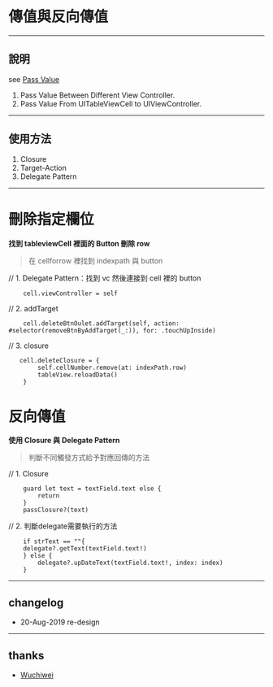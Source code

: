 # 傳值與反向傳值

----
## 說明
see [Pass Value](https://github.com/Wuchiwei/iOS/tree/master/Pass_Value)

> 
1. Pass Value Between Different View Controller.
2. Pass Value From UITableViewCell to UIViewController.

----
## 使用方法

1.  Closure
2. Target-Action 
3. Delegate Pattern
----
## 
# 刪除指定欄位

**找到 tableviewCell 裡面的 Button 刪除 row**

>在 cellforrow 裡找到 indexpath 與 button
      
//      1. Delegate Pattern：找到 vc 然後連接到 cell 裡的 button
        
        cell.viewController = self
        
//        2. addTarget
  
        cell.deleteBtnOulet.addTarget(self, action: #selector(removeBtnByAddTarget(_:)), for: .touchUpInside)
        
//        3. closure

       cell.deleteClosure = {
            self.cellNumber.remove(at: indexPath.row)
            tableView.reloadData()
        }
        
# 反向傳值

**使用 Closure 與 Delegate Pattern**

>判斷不同觸發方式給予對應回傳的方法
      
//      1. Closure
        
        guard let text = textField.text else {
            return
        }
        passClosure?(text)
        
//     2. 判斷delegate需要執行的方法

        if strText == ""{
        delegate?.getText(textField.text!)
        } else {
            delegate?.upDateText(textField.text!, index: index)
        }

----
## changelog
* 20-Aug-2019 re-design

----
## thanks
* [ Wuchiwei](https://github.com/Wuchiwei/iOS/tree/master/Pass_Value)
